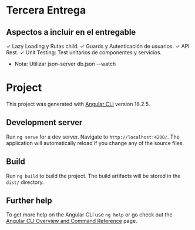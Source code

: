 # Tercera Entrega

## Aspectos a incluir en el entregable

 ✓ Lazy Loading y Rutas child.
 ✓ Guards y Autenticación de usuarios.
 ✓ API Rest.
 ✓ Unit Testing: Test unitarios de componentes y servicios.


- Nota: Utilizar json-server db.json --watch


# Project

This project was generated with [Angular CLI](https://github.com/angular/angular-cli) version 18.2.5.

## Development server

Run `ng serve` for a dev server. Navigate to `http://localhost:4200/`. The application will automatically reload if you change any of the source files.

## Build

Run `ng build` to build the project. The build artifacts will be stored in the `dist/` directory.

## Further help

To get more help on the Angular CLI use `ng help` or go check out the [Angular CLI Overview and Command Reference](https://angular.dev/tools/cli) page.




